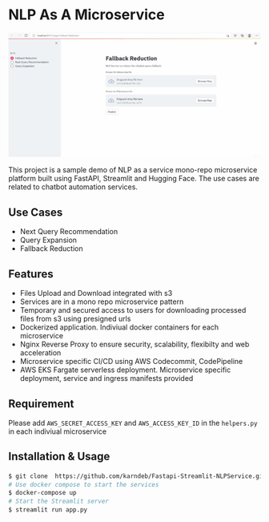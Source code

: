 # NLP As A Microservice

![NLP As A Microservice Demo](https://github.com/karndeb/Fastapi-Streamlit-NLP-Microservice/blob/master/demo/animation_demo2.gif)

This project is a sample demo of NLP as a service mono-repo microservice platform built using FastAPI, Streamlit and Hugging Face.
The use cases are related to chatbot automation services. 


## Use Cases

- Next Query Recommendation
- Query Expansion
- Fallback Reduction

## Features
 - Files Upload and Download integrated with s3
 - Services are in a mono repo microservice pattern 
 - Temporary and secured access to users for downloading processed files from s3 using presigned urls
 - Dockerized application. Indiviual docker containers for each microservice
 - Nginx Reverse Proxy to ensure security, scalability, flexibilty and web acceleration
 - Microservice specific CI/CD using AWS Codecommit, CodePipeline
 - AWS EKS Fargate serverless deployment. Microservice specific deployment, service and ingress manifests provided

## Requirement

Please add `AWS_SECRET_ACCESS_KEY` and `AWS_ACCESS_KEY_ID` in the `helpers.py` in each indiviual microservice

## Installation & Usage

```bash
$ git clone  https://github.com/karndeb/Fastapi-Streamlit-NLPService.git
# Use docker compose to start the services
$ docker-compose up
# Start the Streamlit server
$ streamlit run app.py
```
